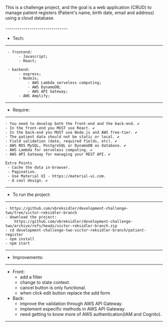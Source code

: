 <div>
  This is a challenge project, and the goal is a web application (CRUD) to manage patient registers (Patient's name, birth date, email and address) using a cloud database.

 </div>

 <br>
 -------------------------------
 
 - Tech:

 ------------------------------
	 - frontend: 
		  - Javascript;
		  - React;
		  
	 - backend:
		  - express;
		  - NodeJs;
          	  - AWS Lambda serveless computing;
          	  - AWS DynamoDB;
         	  - AWS API Gateway;
		  - AWS Amplify;
-------------------------------

- Require: 

-------------------------------

	- You need to develop both the front-end and the back-end. ✔️
	- In the front-end you MUST use React. ✔️
	- In the back-end you MUST use Node.js and AWS free-tier. ✔️
	- The patient data should not be static or local. ✔️
	- Field validation (date, required fields, etc). ✔️
	- AWS RDS MySQL, PostgreSQL or DynamoDB as database. ✔️
	- AWS Lambda for serveless computing. ✔️
	- AWS API Gateway for managing your REST API. ✔️

	Extra Points
	 - Cache the data in-browser.
	 - Pagination.
	 - Use Material UI - https://material-ui.com.
	 - A cool design. ✔️
-------------------------------

- To run the project: 

-------------------------------
	- https://github.com/vbreksidler/development-challenge-two/tree/victor-reksidler-branch
	- download the project:
		https://github.com/vbreksidler/development-challenge-two/archive/refs/heads/victor-reksidler-branch.zip
	- cd development-challenge-two-victor-reksidler-branch/patient-register
	- npm install
	- npm start

-------------------------------

- Improvements:

-------------------------------
- Front:
	- add a filter
	- change to state context.
	- cancel button is only functional.
	- when click edit button replace the add form
- Back:
	- improve the validation through AWS API Gateway.
	- implement especific methods in AWS API Gateway.
	- need getting to know more of AWS authentication(IAM and Cognito).
-------------------------------
